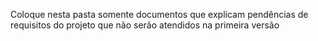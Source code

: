 Coloque nesta pasta somente documentos que explicam pendências de requisitos do projeto que não serão atendidos na primeira versão
